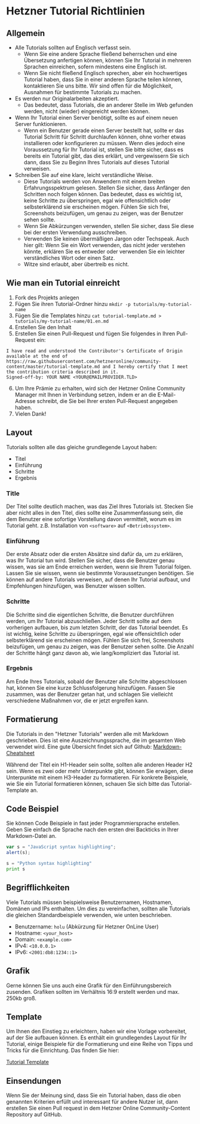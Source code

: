 # Hetzner Tutorial Richtlinien

## Allgemein
* Alle Tutorials sollten auf Englisch verfasst sein.
  * Wenn Sie eine andere Sprache fließend beherrschen und eine Übersetzung anfertigen können, können Sie Ihr Tutorial in mehreren Sprachen einreichen, sofern mindestens eine Englisch ist.
  * Wenn Sie nicht fließend Englisch sprechen, aber ein hochwertiges Tutorial haben, dass Sie in einer anderen Sprache teilen können, kontaktieren Sie uns bitte. Wir sind offen für die Möglichkeit, Ausnahmen für bestimmte Tutorials zu machen.
* Es werden nur Originalarbeiten akzeptiert.
  * Das bedeutet, dass Tutorials, die an anderer Stelle im Web gefunden werden, nicht (wieder) eingereicht werden können.
* Wenn Ihr Tutorial einen Server benötigt, sollte es auf einem neuen Server funktionieren.
  * Wenn ein Benutzer gerade einen Server bestellt hat, sollte er das Tutorial Schritt für Schritt durchlaufen können, ohne vorher etwas installieren oder konfigurieren zu müssen. Wenn dies jedoch eine Voraussetzung für Ihr Tutorial ist, stellen Sie bitte sicher, dass es bereits ein Tutorial gibt, das dies erklärt, und vergewissern Sie sich dann, dass Sie zu Beginn Ihres Tutorials auf dieses Tutorial verweisen.
* Schreiben Sie auf eine klare, leicht verständliche Weise.
  * Diese Tutorials werden von Anwendern mit einem breiten Erfahrungsspektrum gelesen. Stellen Sie sicher, dass Anfänger den Schritten noch folgen können. Das bedeutet, dass es wichtig ist, keine Schritte zu überspringen, egal wie offensichtlich oder selbsterklärend sie erscheinen mögen. Fühlen Sie sich frei, Screenshots beizufügen, um genau zu zeigen, was der Benutzer sehen sollte.
  * Wenn Sie Abkürzungen verwenden, stellen Sie sicher, dass Sie diese bei der ersten Verwendung ausschreiben.
  * Verwenden Sie keinen übermäßigen Jargon oder Techspeak. Auch hier gilt: Wenn Sie ein Wort verwenden, das nicht jeder verstehen könnte, erklären Sie es entweder oder verwenden Sie ein leichter verständliches Wort oder einen Satz.
  * Witze sind erlaubt, aber übertreib es nicht.
  
## Wie man ein Tutorial einreicht

1. Fork des Projekts anlegen
2. Fügen Sie ihren Tutorial-Ordner hinzu
   `mkdir -p tutorials/my-tutorial-name`
3. Fügen Sie die Templates hinzu 
   `cat tutorial-template.md > tutorials/my-tutorial-name/01.en.md`
4. Erstellen Sie den Inhalt
5. Erstellen Sie einen Pull-Request und fügen Sie folgendes in Ihren Pull-Request ein:

```
I have read and understood the Contributor's Certificate of Origin
available at the end of https://raw.githubusercontent.com/hetzneronline/community-content/master/tutorial-template.md and I hereby certify that I meet the contribution criteria described in it.
Signed-off-by: YOUR NAME <YOUR@EMAILPROVIDER.TLD>
```

6. Um Ihre Prämie zu erhalten, wird sich der Hetzner Online Community Manager mit Ihnen in Verbindung setzen, indem er an die E-Mail-Adresse schreibt, die Sie bei Ihrer ersten Pull-Request angegeben haben.
7. Vielen Dank!

## Layout
Tutorials sollten alle das gleiche grundlegende Layout haben:

 * Titel
 * Einführung
 * Schritte
 * Ergebnis
 
### Title
Der Titel sollte deutlich machen, was das Ziel Ihres Tutorials ist. Stecken Sie aber nicht alles in den Titel, dies sollte eine Zusammenfassung sein, die dem Benutzer eine sofortige Vorstellung davon vermittelt, worum es im Tutorial geht. z.B. Installation von `<software>` auf `<Betriebssystem>`.

### Einführung
Der erste Absatz oder die ersten Absätze sind dafür da, um zu erklären, was Ihr Tutorial tun wird. Stellen Sie sicher, dass die Benutzer genau wissen, was sie am Ende erreichen werden, wenn sie Ihrem Tutorial folgen. Lassen Sie sie wissen, wenn sie bestimmte Voraussetzungen benötigen. Sie können auf andere Tutorials verweisen, auf denen Ihr Tutorial aufbaut, und Empfehlungen hinzufügen, was Benutzer wissen sollten.

### Schritte
Die Schritte sind die eigentlichen Schritte, die Benutzer durchführen werden, um Ihr Tutorial abzuschließen. Jeder Schritt sollte auf dem vorherigen aufbauen, bis zum letzten Schritt, der das Tutorial beendet. Es ist wichtig, keine Schritte zu überspringen, egal wie offensichtlich oder selbsterklärend sie erscheinen mögen. Fühlen Sie sich frei, Screenshots beizufügen, um genau zu zeigen, was der Benutzer sehen sollte. Die Anzahl der Schritte hängt ganz davon ab, wie lang/kompliziert das Tutorial ist.

### Ergebnis
Am Ende Ihres Tutorials, sobald der Benutzer alle Schritte abgeschlossen hat, können Sie eine kurze Schlussfolgerung hinzufügen. Fassen Sie zusammen, was der Benutzer getan hat, und schlagen Sie vielleicht verschiedene Maßnahmen vor, die er jetzt ergreifen kann.

## Formatierung
Die Tutorials in den "Hetzner Tutorials" werden alle mit Markdown geschrieben. Dies ist eine Auszeichnungssprache, die im gesamten Web verwendet wird. Eine gute Übersicht findet sich auf Github:
[Markdown-Cheatsheet](https://github.com/adam-p/markdown-here/wiki/Markdown-Cheatsheet "Github")

Während der Titel ein H1-Header sein sollte, sollten alle anderen Header H2 sein. Wenn es zwei oder mehr Unterpunkte gibt, können Sie erwägen, diese Unterpunkte mit einem H3-Header zu formatieren.
Für konkrete Beispiele, wie Sie ein Tutorial formatieren können, schauen Sie sich bitte das Tutorial-Template an.

## Code Beispiel
Sie können Code Beispiele in fast jeder Programmiersprache erstellen. Geben Sie einfach die Sprache nach den ersten drei Backticks in Ihrer Markdown-Datei an.

```javascript
var s = "JavaScript syntax highlighting";
alert(s);
```
 
```python
s = "Python syntax highlighting"
print s
```

## Begrifflichkeiten
Viele Tutorials müssen beispielsweise Benutzernamen, Hostnamen, Domänen und IPs enthalten. Um dies zu vereinfachen, sollten alle Tutorials die gleichen Standardbeispiele verwenden, wie unten beschrieben.

* Benutzername: `holu` (Abkürzung für Hetzner OnLine User)
* Hostname: `<your_host>`
* Domain: `<example.com>`
* IPv4: `<10.0.0.1>`
* IPv6: `<2001:db8:1234::1>`

## Grafik
Gerne können Sie uns auch eine Grafik für den Einführungsbereich zusenden. Grafiken sollten im Verhältnis 16:9 erstellt werden und max. 250kb groß.

## Template
Um Ihnen den Einstieg zu erleichtern, haben wir eine Vorlage vorbereitet, auf der Sie aufbauen können. Es enthält ein grundlegendes Layout für Ihr Tutorial, einige Beispiele für die Formatierung und eine Reihe von Tipps und Tricks für die Einrichtung. Das finden Sie hier:

[Tutorial Template](tutorial-template.md)

## Einsendungen
Wenn Sie der Meinung sind, dass Sie ein Tutorial haben, dass die oben genannten Kriterien erfüllt und interessant für andere Nutzer ist, dann erstellen Sie einen Pull request in dem Hetzner Online Community-Content Repository auf GitHub.
 
